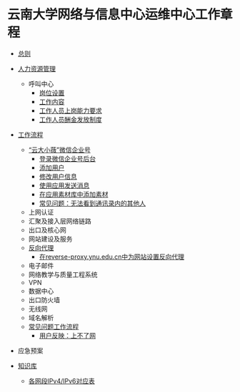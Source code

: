# 云南大学网络与信息中心运维中心工作章程

- [总则](./zongze.md)

- [人力资源管理](hr/README.md)
	- 呼叫中心
		- [岗位设置](hr/callcenter/gangweishezhi.md)
		- [工作内容](hr/callcenter/gong-zuo-nei-rong.md)
		- [工作人员上岗能力要求](hr/callcenter/nengliyaoqiu.md)
		- [工作人员酬金发放制度](hr/callcenter/chou-jin.md)

- [工作流程](gzlc/README.md)
	- [“云大小薇”微信企业号](gzlc/xiaowei/README.md)
		- [登录微信企业号后台](gzlc/xiaowei/login.md)
		- [添加用户](gzlc/xiaowei/add-user.md)
		- [修改用户信息](gzlc/xiaowei/modify-user-info.md)
		- [使用应用发送消息](gzlc/xiaowei/send-message.md)
		- [在应用素材库中添加素材](gzlc/xiaowei/add-message.md)
		- [常见问题：无法看到通讯录内的其他人](gzlc/xiaowei/wufa-kandao-tongxunlu-qitaren.md)
	- 上网认证
	- 汇聚及接入层网络链路
	- 出口及核心网
	- 网站建设及服务
	- [反向代理](gzlc/reverse-proxy/README.md)
		- [在reverse-proxy.ynu.edu.cn中为网站设置反向代理](gzlc/reverse-proxy/create-conf.md)
	- 电子邮件
	- 网络教学与质量工程系统
	- VPN
	- 数据中心
	- 出口防火墙
	- 无线网
	- 域名解析
	- [常见问题工作流程](gzlc/faq/README.md)
		- [用户反映：上不了网](gzlc/faq/shang-bu-liao-wang.md)
- 应急预案

- [知识库](kb/README.md)
	- [各网段IPv4/IPv6对应表](kb/ipv4-v6.md)